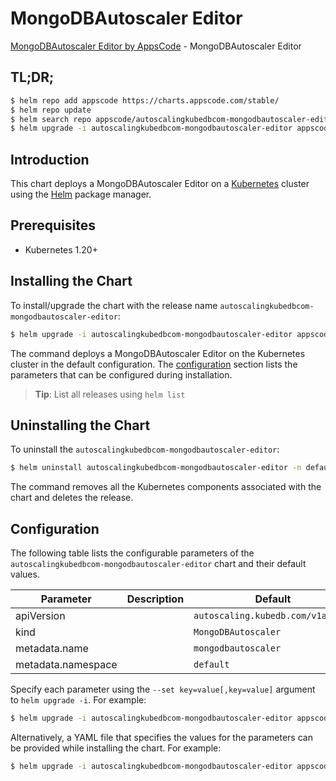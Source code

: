 # MongoDBAutoscaler Editor

[MongoDBAutoscaler Editor by AppsCode](https://appscode.com) - MongoDBAutoscaler Editor

## TL;DR;

```bash
$ helm repo add appscode https://charts.appscode.com/stable/
$ helm repo update
$ helm search repo appscode/autoscalingkubedbcom-mongodbautoscaler-editor --version=v0.15.0
$ helm upgrade -i autoscalingkubedbcom-mongodbautoscaler-editor appscode/autoscalingkubedbcom-mongodbautoscaler-editor -n default --create-namespace --version=v0.15.0
```

## Introduction

This chart deploys a MongoDBAutoscaler Editor on a [Kubernetes](http://kubernetes.io) cluster using the [Helm](https://helm.sh) package manager.

## Prerequisites

- Kubernetes 1.20+

## Installing the Chart

To install/upgrade the chart with the release name `autoscalingkubedbcom-mongodbautoscaler-editor`:

```bash
$ helm upgrade -i autoscalingkubedbcom-mongodbautoscaler-editor appscode/autoscalingkubedbcom-mongodbautoscaler-editor -n default --create-namespace --version=v0.15.0
```

The command deploys a MongoDBAutoscaler Editor on the Kubernetes cluster in the default configuration. The [configuration](#configuration) section lists the parameters that can be configured during installation.

> **Tip**: List all releases using `helm list`

## Uninstalling the Chart

To uninstall the `autoscalingkubedbcom-mongodbautoscaler-editor`:

```bash
$ helm uninstall autoscalingkubedbcom-mongodbautoscaler-editor -n default
```

The command removes all the Kubernetes components associated with the chart and deletes the release.

## Configuration

The following table lists the configurable parameters of the `autoscalingkubedbcom-mongodbautoscaler-editor` chart and their default values.

|     Parameter      | Description |                   Default                    |
|--------------------|-------------|----------------------------------------------|
| apiVersion         |             | <code>autoscaling.kubedb.com/v1alpha1</code> |
| kind               |             | <code>MongoDBAutoscaler</code>               |
| metadata.name      |             | <code>mongodbautoscaler</code>               |
| metadata.namespace |             | <code>default</code>                         |


Specify each parameter using the `--set key=value[,key=value]` argument to `helm upgrade -i`. For example:

```bash
$ helm upgrade -i autoscalingkubedbcom-mongodbautoscaler-editor appscode/autoscalingkubedbcom-mongodbautoscaler-editor -n default --create-namespace --version=v0.15.0 --set apiVersion=autoscaling.kubedb.com/v1alpha1
```

Alternatively, a YAML file that specifies the values for the parameters can be provided while
installing the chart. For example:

```bash
$ helm upgrade -i autoscalingkubedbcom-mongodbautoscaler-editor appscode/autoscalingkubedbcom-mongodbautoscaler-editor -n default --create-namespace --version=v0.15.0 --values values.yaml
```
